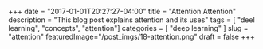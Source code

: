 +++
date        = "2017-01-01T20:27:27-04:00"
title       = "Attention Attention"
description = "This blog post explains attention and its uses"
tags        = [ "deel learning", "concepts", "attention"]
categories  = [ "deep learning" ]
slug        = "attention"
featuredImage="/post_imgs/18-attention.png"
draft       = false
+++



